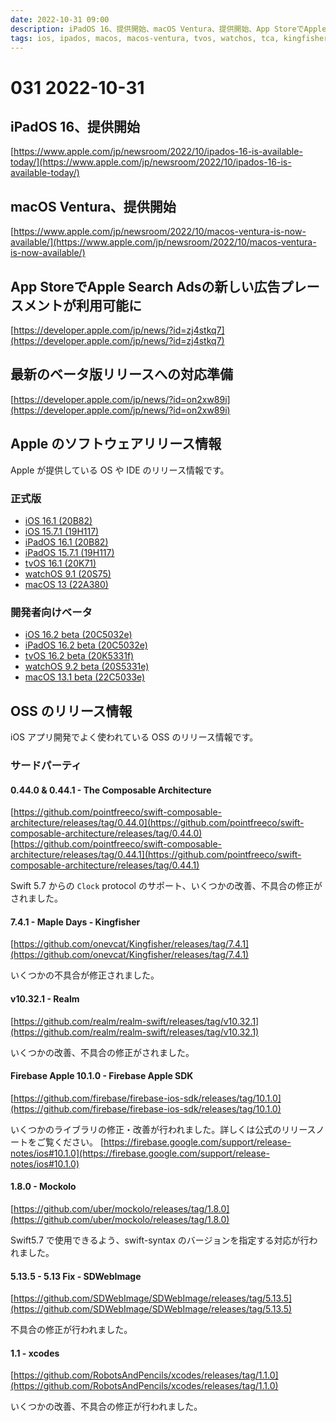 ```yaml
---
date: 2022-10-31 09:00
description: iPadOS 16、提供開始、macOS Ventura、提供開始、App StoreでApple Search Adsの新しい広告プレースメントが利用可能に、最新のベータ版リリースへの対応準備、iOS 16.1 (20B82)リリース、ほか
tags: ios, ipados, macos, macos-ventura, tvos, watchos, tca, kingfisher, realm-swift,  
---
```

# 031 2022-10-31

## iPadOS 16、提供開始

[https://www.apple.com/jp/newsroom/2022/10/ipados-16-is-available-today/](https://www.apple.com/jp/newsroom/2022/10/ipados-16-is-available-today/)

## macOS Ventura、提供開始

[https://www.apple.com/jp/newsroom/2022/10/macos-ventura-is-now-available/](https://www.apple.com/jp/newsroom/2022/10/macos-ventura-is-now-available/)

## App StoreでApple Search Adsの新しい広告プレースメントが利用可能に

[https://developer.apple.com/jp/news/?id=zj4stkq7](https://developer.apple.com/jp/news/?id=zj4stkq7)

## 最新のベータ版リリースへの対応準備

[https://developer.apple.com/jp/news/?id=on2xw89i](https://developer.apple.com/jp/news/?id=on2xw89i)

## Apple のソフトウェアリリース情報

Apple が提供している OS や IDE のリリース情報です。

### 正式版

- [iOS 16.1 (20B82)](https://developer.apple.com/news/releases/?id=10242022e)
- [iOS 15.7.1 (19H117)](https://developer.apple.com/news/releases/?id=10272022b)
- [iPadOS 16.1 (20B82)](https://developer.apple.com/news/releases/?id=10242022d)
- [iPadOS 15.7.1 (19H117)](https://developer.apple.com/news/releases/?id=10272022a)
- [tvOS 16.1 (20K71)](https://developer.apple.com/news/releases/?id=10242022a)
- [watchOS 9.1 (20S75)](https://developer.apple.com/news/releases/?id=10242022b)
- [macOS 13 (22A380)](https://developer.apple.com/news/releases/?id=10242022c)

### 開発者向けベータ

- [iOS 16.2 beta (20C5032e)](https://developer.apple.com/news/releases/?id=10252022e)
- [iPadOS 16.2 beta (20C5032e)](https://developer.apple.com/news/releases/?id=10252022d)
- [tvOS 16.2 beta (20K5331f)](https://developer.apple.com/news/releases/?id=10252022a)
- [watchOS 9.2 beta (20S5331e)](https://developer.apple.com/news/releases/?id=10252022b)
- [macOS 13.1 beta (22C5033e)](https://developer.apple.com/news/releases/?id=10252022c)

## OSS のリリース情報

iOS アプリ開発でよく使われている OSS のリリース情報です。

### サードパーティ

#### 0.44.0 & 0.44.1 - The Composable Architecture

[https://github.com/pointfreeco/swift-composable-architecture/releases/tag/0.44.0](https://github.com/pointfreeco/swift-composable-architecture/releases/tag/0.44.0)
[https://github.com/pointfreeco/swift-composable-architecture/releases/tag/0.44.1](https://github.com/pointfreeco/swift-composable-architecture/releases/tag/0.44.1)

Swift 5.7 からの `Clock` protocol のサポート、いくつかの改善、不具合の修正がされました。

#### 7.4.1 - Maple Days - Kingfisher

[https://github.com/onevcat/Kingfisher/releases/tag/7.4.1](https://github.com/onevcat/Kingfisher/releases/tag/7.4.1)

いくつかの不具合が修正されました。

#### v10.32.1 - Realm

[https://github.com/realm/realm-swift/releases/tag/v10.32.1](https://github.com/realm/realm-swift/releases/tag/v10.32.1)

いくつかの改善、不具合の修正がされました。

#### Firebase Apple 10.1.0 - Firebase Apple SDK

[https://github.com/firebase/firebase-ios-sdk/releases/tag/10.1.0](https://github.com/firebase/firebase-ios-sdk/releases/tag/10.1.0)

いくつかのライブラリの修正・改善が行われました。詳しくは公式のリリースノートをご覧ください。
[https://firebase.google.com/support/release-notes/ios#10.1.0](https://firebase.google.com/support/release-notes/ios#10.1.0)

#### 1.8.0 - Mockolo

[https://github.com/uber/mockolo/releases/tag/1.8.0](https://github.com/uber/mockolo/releases/tag/1.8.0)

Swift5.7 で使用できるよう、swift-syntax のバージョンを指定する対応が行われました。

#### 5.13.5 - 5.13 Fix - SDWebImage

[https://github.com/SDWebImage/SDWebImage/releases/tag/5.13.5](https://github.com/SDWebImage/SDWebImage/releases/tag/5.13.5)

不具合の修正が行われました。

#### 1.1 - xcodes

[https://github.com/RobotsAndPencils/xcodes/releases/tag/1.1.0](https://github.com/RobotsAndPencils/xcodes/releases/tag/1.1.0)

いくつかの改善、不具合の修正が行われました。